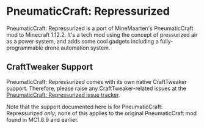 # PneumaticCraft: Repressurized

PneumaticCraft: Repressurized is a port of MineMaarten's PneumaticCraft mod to Minecraft 1.12.2. It's a tech mod using the concept of pressurized air as a power system, and adds some cool gadgets including a fully-programmable drone automation system.

## CraftTweaker Support

PneumaticCraft: Repressurized comes with its own native CraftTweaker support. Therefore, please raise any CraftTweaker-related issues at the [PneumaticCraft: Repressurized issue tracker](https://github.com/TeamPneumatic/pnc-repressurized/issues).

Note that the support documented here is for PneumaticCraft: Repressurized *only*; none of this applies to the original PneumaticCraft mod found in MC1.8.9 and earlier.